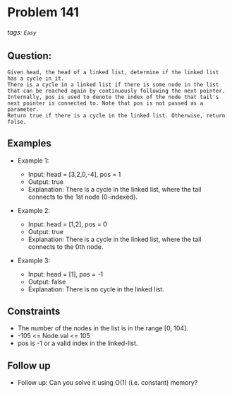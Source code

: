 # Problem 141
###### tags: `Easy`

## Question:
```
Given head, the head of a linked list, determine if the linked list has a cycle in it.
There is a cycle in a linked list if there is some node in the list that can be reached again by continuously following the next pointer. Internally, pos is used to denote the index of the node that tail's next pointer is connected to. Note that pos is not passed as a parameter.
Return true if there is a cycle in the linked list. Otherwise, return false.
```

## Examples
* Example 1:
	* Input: head = [3,2,0,-4], pos = 1
	* Output: true
	* Explanation: There is a cycle in the linked list, where the tail connects to the 1st node (0-indexed).

* Example 2:
	* Input: head = [1,2], pos = 0
	* Output: true
	* Explanation: There is a cycle in the linked list, where the tail connects to the 0th node.

* Example 3:
	* Input: head = [1], pos = -1
	* Output: false
	* Explanation: There is no cycle in the linked list.

## Constraints
* The number of the nodes in the list is in the range [0, 104].
* -105 <= Node.val <= 105
* pos is -1 or a valid index in the linked-list.

## Follow up

* Follow up: Can you solve it using O(1) (i.e. constant) memory?
